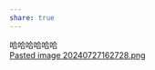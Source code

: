 ```yaml
---  
share: true  
---  
```

  
哈哈哈哈哈哈  
[Pasted image 20240727162728.png](./assets/Pasted%20image%2020240727162728.png)